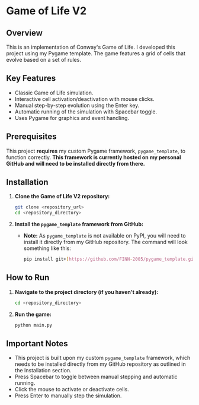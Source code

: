 # Game of Life V2

## Overview

This is an implementation of Conway's Game of Life. I developed this project using my Pygame template. The game features a grid of cells that evolve based on a set of rules.

## Key Features

* Classic Game of Life simulation.
* Interactive cell activation/deactivation with mouse clicks.
* Manual step-by-step evolution using the Enter key.
* Automatic running of the simulation with Spacebar toggle.
* Uses Pygame for graphics and event handling.

## Prerequisites

This project **requires** my custom Pygame framework, `pygame_template`, to function correctly. **This framework is currently hosted on my personal GitHub and will need to be installed directly from there.**

## Installation

1.  **Clone the Game of Life V2 repository:**

    ```bash
    git clone <repository_url>
    cd <repository_directory>
    ```

2.  **Install the `pygame_template` framework from GitHub:**

    * **Note:** As `pygame_template` is not available on PyPI, you will need to install it directly from my GitHub repository. The command will look something like this:

        ```bash
        pip install git+[https://github.com/FINN-2005/pygame_template.git](https://github.com/FINN-2005/pygame_template.git)
        ```

## How to Run

1.  **Navigate to the project directory (if you haven't already):**

    ```bash
    cd <repository_directory>
    ```

2.  **Run the game:**

    ```bash
    python main.py
    ```

## Important Notes

* This project is built upon my custom `pygame_template` framework, which needs to be installed directly from my GitHub repository as outlined in the Installation section.
* Press Spacebar to toggle between manual stepping and automatic running.
* Click the mouse to activate or deactivate cells.
* Press Enter to manually step the simulation.
